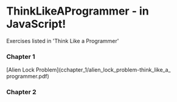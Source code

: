# ThinkLikeAProgrammer - in JavaScript! 
 Exercises listed in 'Think Like a Programmer' 

### Chapter 1 
[Alien Lock Problem](cchapter_1/alien_lock_problem-think_like_a_ programmer.pdf)



### Chapter 2
<!-- ### Chapter 3 
### Chapter 4 
### Chapter 5 
### Chapter 6 
### Chapter 7 -->
